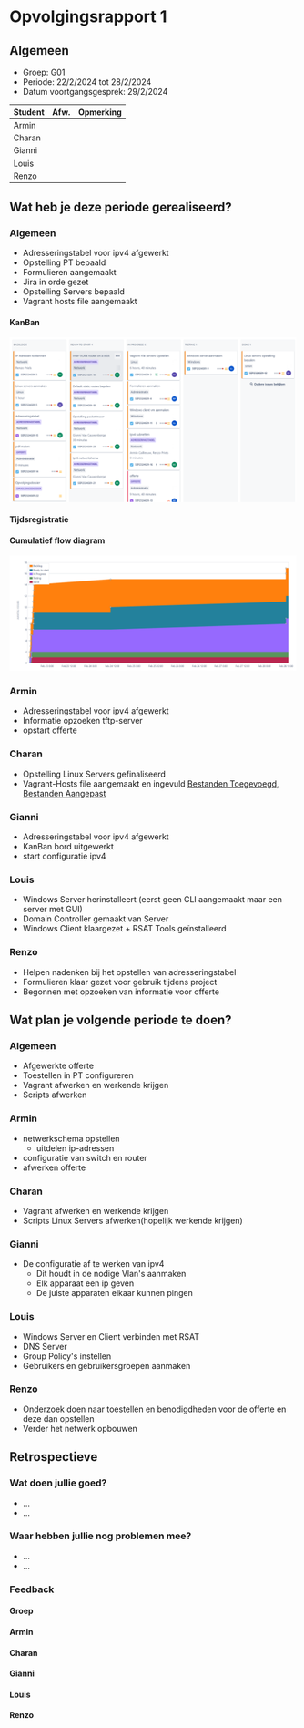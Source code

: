 # Opvolgingsrapport 1

## Algemeen

- Groep: G01
- Periode: 22/2/2024 tot 28/2/2024
- Datum voortgangsgesprek: 29/2/2024

| Student | Afw. | Opmerking |
| :------ | :--: | :-------- |
| Armin   |      |           |
| Charan  |      |           |
| Gianni  |      |           |
| Louis   |      |           |
| Renzo   |      |           |

## Wat heb je deze periode gerealiseerd?

### Algemeen

- Adresseringstabel voor ipv4 afgewerkt
- Opstelling PT bepaald
- Formulieren aangemaakt
- Jira in orde gezet
- Opstelling Servers bepaald
- Vagrant hosts file aangemaakt

#### KanBan

<!-- Voeg hier een screenshot toe van de huidige toestand van het kanban bord. -->

![alt text](./images_G1/kanbanbord_week1.png)

#### Tijdsregistratie

<!-- Voeg hier een screenshot toe van het teamoverzicht van de tijdregistratie, met totaal per student en team -->

#### Cumulatief flow diagram

<!-- Voeg hier een screenshot toe van het cumulatief flow diagram voor de periode van het rapport. -->

![alt text](./images_G1/flowdiagram_week1.png)

<!-- Voeg hier een screenshot toe van het cumulatief flow diagram voor de volledige periode van het project. -->

### Armin

<!-- Voeg hier een overzicht toe van gerealiseerde taken inclusief links naar relevante commits/documenten. -->

- Adresseringstabel voor ipv4 afgewerkt
- Informatie opzoeken tftp-server
- opstart offerte

<!-- Voeg hier een screenshot van het individueel tijdregistratierapport, met overzicht van elke taak en bijhorende uren. -->

### Charan

<!-- Voeg hier een overzicht toe van gerealiseerde taken inclusief links naar relevante commits/documenten. -->

- Opstelling Linux Servers gefinaliseerd
- Vagrant-Hosts file aangemaakt en ingevuld [Bestanden Toegevoegd,](https://github.com/HoGentTIN/sep2324-gent-g01/commit/8839784ceff0c5aba72e7877ce504267771cfab0) [Bestanden Aangepast](https://github.com/HoGentTIN/sep2324-gent-g01/commit/1c968395cda74fad5d93913f03c8cb553c028f5c#diff-abd7ce0014e21fed6fdbf18f10e639072c201317276400ce08cedd483b9adb0c)

<!-- Voeg hier een screenshot van het individueel tijdregistratierapport, met overzicht van elke taak en bijhorende uren. -->

### Gianni

- Adresseringstabel voor ipv4 afgewerkt
- KanBan bord uitgewerkt
- start configuratie ipv4

<!-- Voeg hier een screenshot van het individueel tijdregistratierapport, met overzicht van elke taak en bijhorende uren. -->

### Louis

<!-- Voeg hier een overzicht toe van gerealiseerde taken inclusief links naar relevante commits/documenten. -->

- Windows Server herinstalleert (eerst geen CLI aangemaakt maar een server met GUI)
- Domain Controller gemaakt van Server
- Windows Client klaargezet + RSAT Tools geïnstalleerd

<!-- Voeg hier een screenshot van het individueel tijdregistratierapport, met overzicht van elke taak en bijhorende uren. -->

### Renzo

<!-- Voeg hier een overzicht toe van gerealiseerde taken inclusief links naar relevante commits/documenten. -->

- Helpen nadenken bij het opstellen van adresseringstabel
- Formulieren klaar gezet voor gebruik tijdens project
- Begonnen met opzoeken van informatie voor offerte

<!-- Voeg hier een screenshot van het individueel tijdregistratierapport, met overzicht van elke taak en bijhorende uren. -->

## Wat plan je volgende periode te doen?

### Algemeen

<!-- Voeg hier de doelstellingen toe voor volgende periode. -->

- Afgewerkte offerte
- Toestellen in PT configureren
- Vagrant afwerken en werkende krijgen
- Scripts afwerken

### Armin

<!-- Voeg hier de individuele doelstellingen toe voor volgende periode. -->

- netwerkschema opstellen
  - uitdelen ip-adressen
- configuratie van switch en router
- afwerken offerte

### Charan

<!-- Voeg hier de individuele doelstellingen toe voor volgende periode. -->

- Vagrant afwerken en werkende krijgen
- Scripts Linux Servers afwerken(hopelijk werkende krijgen)

### Gianni

- De configuratie af te werken van ipv4
  - Dit houdt in de nodige Vlan's aanmaken
  - Elk apparaat een ip geven
  - De juiste apparaten elkaar kunnen pingen

### Louis

<!-- Voeg hier de individuele doelstellingen toe voor volgende periode. -->

- Windows Server en Client verbinden met RSAT
- DNS Server
- Group Policy's instellen
- Gebruikers en gebruikersgroepen aanmaken

### Renzo

<!-- Voeg hier de individuele doelstellingen toe voor volgende periode. -->

- Onderzoek doen naar toestellen en benodigdheden voor de offerte en deze dan opstellen
- Verder het netwerk opbouwen

## Retrospectieve

### Wat doen jullie goed?

<!-- Voeg hier zaken toe die jullie goed doen naar het proces toe. -->

- ...
- ...

### Waar hebben jullie nog problemen mee?

<!-- Voeg hier zaken toe die volgens jullie beter kunnen naar het proces toe. -->

- ...
- ...

### Feedback

#### Groep

#### Armin

#### Charan

#### Gianni

#### Louis

#### Renzo
